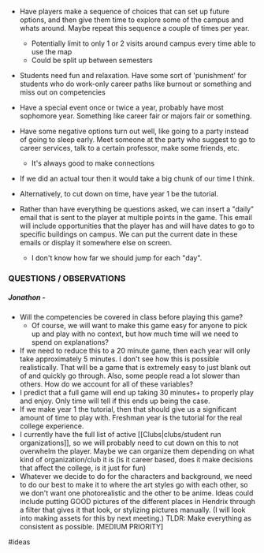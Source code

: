 - Have players make a sequence of choices that can set up future options, and then give them time to explore some of the campus and whats around. Maybe repeat this sequence a couple of times per year.
	- Potentially limit to only 1 or 2 visits around campus every time able to use the map
	- Could be split up between semesters
	
- Students need fun and relaxation. Have some sort of 'punishment' for students who do work-only career paths like burnout or something and miss out on competencies

- Have a special event once or twice a year, probably have most sophomore year. Something like career fair or majors fair or something.

- Have some negative options turn out well, like going to a party instead of going to sleep early. Meet someone at the party who suggest to go to career services, talk to a certain professor, make some friends, etc.
	- It's always good to make connections

- If we did an actual tour then it would take a big chunk of our time I think.  
- Alternatively, to cut down on time, have year 1 be the tutorial.
	
- Rather than have everything be questions asked, we can insert a "daily" email that is sent to the player at multiple points in the game. This email will include opportunities that the player has and will have dates to go to specific buildings on campus. We can put the current date in these emails or display it somewhere else on screen.
	- I don't know how far we should jump for each "day".

### QUESTIONS / OBSERVATIONS
##### Jonathon -
- Will the competencies be covered in class before playing this game? 
	- Of course, we will want to make this game easy for anyone to pick up and play with no context, but how much time will we need to spend on explanations?
- If we need to reduce this to a 20 minute game, then each year will only take approximately 5 minutes. I don't see how this is possible realistically. That will be a game that is extremely easy to just blank out of and quickly go through. Also, some people read a lot slower than others. How do we account for all of these variables? 
- I predict that a full game will end up taking 30 minutes+ to properly play and enjoy. Only time will tell if this ends up being the case.
- If we make year 1 the tutorial, then that should give us a significant amount of time to play with. Freshman year is the tutorial for the real college experience. 
- I currently have the full list of active [[Clubs|clubs/student run organizations]], so we will probably need to cut down on this to not overwhelm the player. Maybe we can organize them depending on what kind of organization/club it is (is it career based, does it make decisions that affect the college, is it just for fun)
- Whatever we decide to do for the characters and background, we need to do our best to make it to where the art styles go with each other, so we don't want one photorealistic and the other to be anime. Ideas could include putting GOOD pictures of the different places in Hendrix through a filter that gives it that look, or stylizing pictures manually. (I will look into making assets for this by next meeting.) TLDR: Make everything as consistent as possible. [MEDIUM PRIORITY]

#ideas